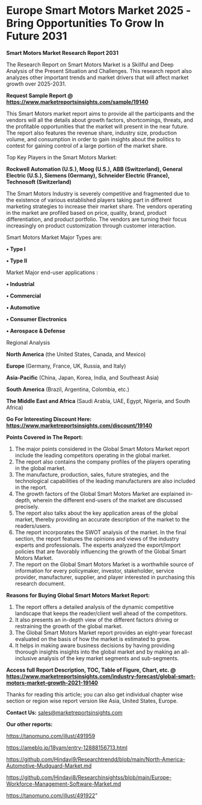 # Europe Smart Motors Market 2025 -Bring Opportunities To Grow In Future 2031

<strong>Smart Motors Market Research Report 2031</strong>

The Research Report on Smart Motors Market is a Skillful and Deep Analysis of the Present Situation and Challenges. This research report also analyzes other important trends and market drivers that will affect market growth over 2025-2031.

<strong>Request Sample Report @ <a href=https://www.marketreportsinsights.com/sample/19140>https://www.marketreportsinsights.com/sample/19140</a></strong>

This Smart Motors market report aims to provide all the participants and the vendors will all the details about growth factors, shortcomings, threats, and the profitable opportunities that the market will present in the near future. The report also features the revenue share, industry size, production volume, and consumption in order to gain insights about the politics to contest for gaining control of a large portion of the market share.

Top Key Players in the Smart Motors Market:

<strong>Rockwell Automation (U.S.), Moog (U.S.), ABB (Switzerland), General Electric (U.S.), Siemens (Germany), Schneider Electric (France), Technosoft (Switzerland)</strong>

The Smart Motors Industry is severely competitive and fragmented due to the existence of various established players taking part in different marketing strategies to increase their market share. The vendors operating in the market are profiled based on price, quality, brand, product differentiation, and product portfolio. The vendors are turning their focus increasingly on product customization through customer interaction.

Smart Motors Market Major Types are:

<strong>• Type I

• Type II</strong>

Market Major end-user applications :

<strong>• Industrial

• Commercial

• Automotive

• Consumer Electronics

• Aerospace & Defense</strong>

Regional Analysis

</u><strong><b>North America</b></strong> (the United States, Canada, and Mexico)

<strong><b>Europe </b></strong>(Germany, France, UK, Russia, and Italy)

<strong><b>Asia-Pacific</b></strong> (China, Japan, Korea, India, and Southeast Asia)

<strong><b>South America</b></strong> (Brazil, Argentina, Colombia, etc.)

<strong><b>The Middle East and Africa</b></strong> (Saudi Arabia, UAE, Egypt, Nigeria, and South Africa)

<strong>Go For Interesting Discount Here: <a href=https://www.marketreportsinsights.com/discount/19140>https://www.marketreportsinsights.com/discount/19140</a></strong>

<strong>Points Covered in The Report:</strong>
<ol>
  <li>The major points considered in the Global Smart Motors Market report include the leading competitors operating in the global market.</li>
  <li>The report also contains the company profiles of the players operating in the global market.</li>
  <li>The manufacture, production, sales, future strategies, and the technological capabilities of the leading manufacturers are also included in the report.</li>
  <li>The growth factors of the Global Smart Motors Market are explained in-depth, wherein the different end-users of the market are discussed precisely.</li>
  <li>The report also talks about the key application areas of the global market, thereby providing an accurate description of the market to the readers/users.</li>
  <li>The report incorporates the SWOT analysis of the market. In the final section, the report features the opinions and views of the industry experts and professionals. The experts analyzed the export/import policies that are favorably influencing the growth of the Global Smart Motors Market.</li>
  <li>The report on the Global Smart Motors Market is a worthwhile source of information for every policymaker, investor, stakeholder, service provider, manufacturer, supplier, and player interested in purchasing this research document.</li>
</ol>
<strong>Reasons for Buying Global Smart Motors Market Report:</strong>

<ol>
  <li>The report offers a detailed analysis of the dynamic competitive landscape that keeps the reader/client well ahead of the competitors.</li>
  <li>It also presents an in-depth view of the different factors driving or restraining the growth of the global market.</li>
  <li>The Global Smart Motors Market report provides an eight-year forecast evaluated on the basis of how the market is estimated to grow.</li>
  <li>It helps in making aware business decisions by having providing thorough insights insights into the global market and by making an all-inclusive analysis of the key market segments and sub-segments.</li>
</ol>
<strong>Access full Report Description, TOC, Table of Figure, Chart, etc. @ <a href=https://www.marketreportsinsights.com/industry-forecast/global-smart-motors-market-growth-2021-19140>https://www.marketreportsinsights.com/industry-forecast/global-smart-motors-market-growth-2021-19140</a></strong>


Thanks for reading this article; you can also get individual chapter wise section or region wise report version like Asia, United States, Europe.

<strong>Contact Us:</strong>
sales@marketreportsinsights.com

<strong>Our other reports:</strong>

<a href=https://tanomuno.com/illust/491959>https://tanomuno.com/illust/491959</a>

<a href=https://ameblo.jp/18yam/entry-12888156713.html>https://ameblo.jp/18yam/entry-12888156713.html</a>

<a href=https://github.com/Hindavi9/Researchtrendd/blob/main/North-America-Automotive-Mudguard-Market.md>https://github.com/Hindavi9/Researchtrendd/blob/main/North-America-Automotive-Mudguard-Market.md</a>

<a href=https://github.com/Hindavi8/Researchinsightss/blob/main/Europe-Workforce-Management-Software-Market.md>https://github.com/Hindavi8/Researchinsightss/blob/main/Europe-Workforce-Management-Software-Market.md</a>

<a href=https://tanomuno.com/illust/491922>https://tanomuno.com/illust/491922</a>"
